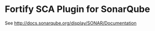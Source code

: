 Fortify SCA Plugin for SonarQube
================================

See http://docs.sonarqube.org/display/SONAR/Documentation
